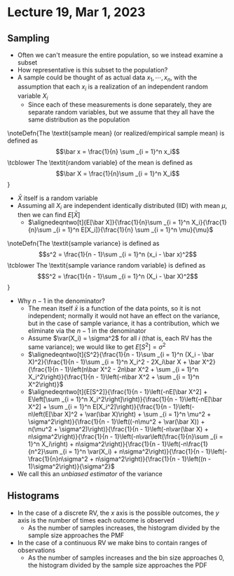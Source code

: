 # Lecture 19, Mar 1, 2023

## Sampling

* Often we can't measure the entire population, so we instead examine a subset
* How representative is this subset to the population?
* A sample could be thought of as actual data $x_1, \cdots, x_n$, with the assumption that each $x_i$ is a realization of an independent random variable $X_i$
	* Since each of these measurements is done separately, they are separate random variables, but we assume that they all have the same distribution as the population

\noteDefn{The \textit{sample mean} (or realized/empirical sample mean) is defined as $$\bar x = \frac{1}{n} \sum _{i = 1}^n x_i$$ \tcblower The \textit{random variable} of the mean is defined as $$\bar X = \frac{1}{n}\sum _{i = 1}^n X_i$$}

* $\bar X$ itself is a random variable
* Assuming all $X_i$ are independent identically distributed (IID) with mean $\mu$, then we can find $E[\bar X]$
	* $\alignedeqntwo[t]{E[\bar X]}{\frac{1}{n}\sum _{i = 1}^n X_i}{\frac{1}{n}\sum _{i = 1}^n E[X_i]}{\frac{1}{n} \sum _{i = 1}^n \mu}{\mu}$

\noteDefn{The \textit{sample variance} is defined as $$s^2 = \frac{1}{n - 1}\sum _{i = 1}^n (x_i - \bar x)^2$$ \tcblower The \textit{sample variance random variable} is defined as $$S^2 = \frac{1}{n - 1}\sum _{i = 1}^n (X_i - \bar X)^2$$}

* Why $n - 1$ in the denominator?
	* The mean itself $\bar x$ is a function of the data points, so it is not independent; normally it would not have an effect on the variance, but in the case of sample variance, it has a contribution, which we eliminate via the $n - 1$ in the denominator
	* Assume $\var(X_i) = \sigma^2$ for all $i$ (that is, each RV has the same variance); we would like to get $E[S^2] = \sigma^2$
	* $\alignedeqntwo[t]{S^2}{\frac{1}{n - 1}\sum _{i = 1}^n (X_i - \bar X)^2}{\frac{1}{n - 1}\sum _{i = 1}^n X_i^2 - 2X_i\bar X + \bar X^2}{\frac{1}{n - 1}\left(n\bar X^2 - 2n\bar X^2 + \sum _{i = 1}^n X_i^2\right)}{\frac{1}{n - 1}\left(-n\bar X^2 + \sum _{i = 1}^n X^2\right)}$
	* $\alignedeqntwo[t]{E[S^2]}{\frac{1}{n - 1}\left(-nE[\bar X^2] + E\left[\sum _{i = 1}^n X_i^2\right]\right)}{\frac{1}{n - 1}\left(-nE[\bar X^2] + \sum _{i = 1}^n E[X_i^2]\right)}{\frac{1}{n - 1}\left(-n\left(E[\bar X]^2 + \var(\bar X)\right) + \sum _{i = 1}^n \mu^2 + \sigma^2\right)}{\frac{1}{n - 1}\left((-n\mu^2 + \var(\bar X)) + n(\mu^2 + \sigma^2)\right)}{\frac{1}{n - 1}\left(-n\var(\bar X) + n\sigma^2\right)}{\frac{1}{n - 1}\left(-n\var\left(\frac{1}{n}\sum _{i = 1}^n X_i\right) + n\sigma^2\right)}{\frac{1}{n - 1}\left(-n\frac{1}{n^2}\sum _{i = 1}^n \var(X_i) + n\sigma^2\right)}{\frac{1}{n - 1}\left(-\frac{1}{n}n\sigma^2 + n\sigma^2\right)}{\frac{1}{n - 1}\left((n - 1)\sigma^2\right)}{\sigma^2}$
* We call this an *unbiased estimator* of the variance

## Histograms

* In the case of a discrete RV, the $x$ axis is the possible outcomes, the $y$ axis is the number of times each outcome is observed
	* As the number of samples increases, the histogram divided by the sample size approaches the PMF
* In the case of a continuous RV we make bins to contain ranges of observations
	* As the number of samples increases and the bin size approaches 0, the histogram divided by the sample size approaches the PDF

